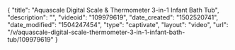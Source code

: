 {
    "title": "Aquascale Digital Scale &amp; Thermometer 3-in-1 Infant Bath Tub",
    "description": "",
    "videoid": "109979619",
    "date_created": "1502520741",
    "date_modified": "1504247454",
    "type": "captivate",
    "layout": "video",
    "url": "\/v\/aquascale-digital-scale-thermometer-3-in-1-infant-bath-tub\/109979619"
}
